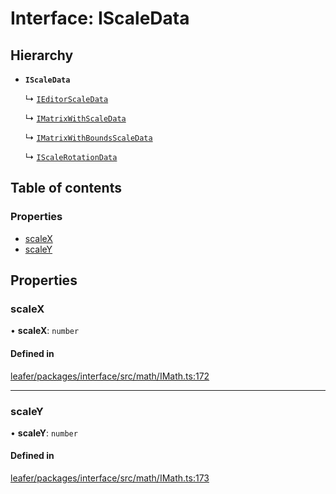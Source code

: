 # Interface: IScaleData

## Hierarchy

- **`IScaleData`**

  ↳ [`IEditorScaleData`](IEditorScaleData.md)

  ↳ [`IMatrixWithScaleData`](IMatrixWithScaleData.md)

  ↳ [`IMatrixWithBoundsScaleData`](IMatrixWithBoundsScaleData.md)

  ↳ [`IScaleRotationData`](IScaleRotationData.md)

## Table of contents

### Properties

- [scaleX](IScaleData.md#scalex)
- [scaleY](IScaleData.md#scaley)

## Properties

### scaleX

• **scaleX**: `number`

#### Defined in

[leafer/packages/interface/src/math/IMath.ts:172](https://github.com/leaferjs/leafer/blob/c7e50b8/packages/interface/src/math/IMath.ts#L172)

___

### scaleY

• **scaleY**: `number`

#### Defined in

[leafer/packages/interface/src/math/IMath.ts:173](https://github.com/leaferjs/leafer/blob/c7e50b8/packages/interface/src/math/IMath.ts#L173)
